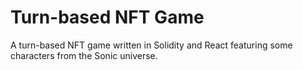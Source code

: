 # Turn-based NFT Game

A turn-based NFT game written in Solidity and React featuring some characters from the Sonic universe.
